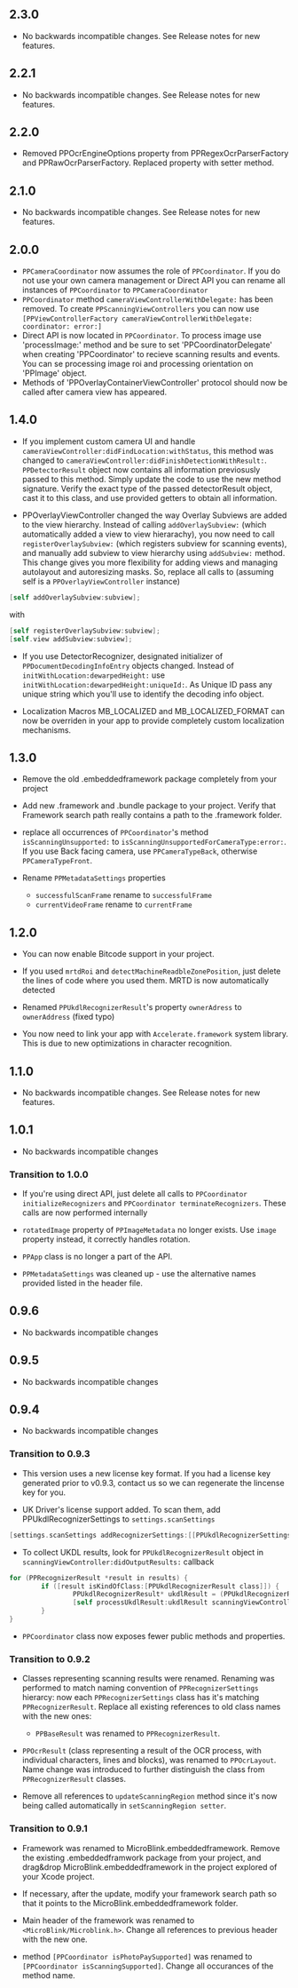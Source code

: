 ## 2.3.0

- No backwards incompatible changes. See Release notes for new features.

## 2.2.1

- No backwards incompatible changes. See Release notes for new features.

## 2.2.0

- Removed PPOcrEngineOptions property from PPRegexOcrParserFactory and PPRawOcrParserFactory. Replaced property with setter method.

## 2.1.0

- No backwards incompatible changes. See Release notes for new features.

## 2.0.0

- `PPCameraCoordinator` now assumes the role of `PPCoordinator`. If you do not use your own camera management or Direct API you can rename all instances of `PPCoordinator` to `PPCameraCoordinator`
- `PPCoordinator` method `cameraViewControllerWithDelegate:` has been removed. To create `PPScanningViewControllers` you can now use `[PPViewControllerFactory cameraViewControllerWithDelegate: coordinator: error:]`
- Direct API is now located in `PPCoordinator`. To process image use 'processImage:' method and be sure to set 'PPCoordinatorDelegate' when creating 'PPCoordinator' to recieve scanning results and events. You can se processing image roi and processing orientation on 'PPImage' object.
- Methods of 'PPOverlayContainerViewController' protocol should now be called after camera view has appeared.

## 1.4.0

- If you implement custom camera UI and handle `cameraViewController:didFindLocation:withStatus`, this method was changed to `cameraViewController:didFinishDetectionWithResult:`. `PPDetectorResult` object now contains all information previosusly passed to this method. Simply update the code to use the new method signature. Verify the exact type of the passed detectorResult object, cast it to this class, and use provided getters to obtain all information.

- PPOverlayViewController changed the way Overlay Subviews are added to the view hierarchy. Instead of calling `addOverlaySubview:` (which automatically added a view to view hierarachy), you now need to call `registerOverlaySubview:` (which registers subview for scanning events), and manually add subview to view hierarchy using `addSubview:` method. This change gives you more flexibility for adding views and managing autolayout and autoresizing masks. So, replace all calls to (assuming self is a `PPOverlayViewController` instance)

```objective-c
[self addOverlaySubview:subview];
```

with 
```objective-c
[self registerOverlaySubview:subview];
[self.view addSubview:subview];
```
- If you use DetectorRecognizer, designated initializer of `PPDocumentDecodingInfoEntry` objects changed. Instead of `initWithLocation:dewarpedHeight:` use `initWithLocation:dewarpedHeight:uniqueId:`. As Unique ID pass any unique string which you'll use to identify the decoding info object.

- Localization Macros MB_LOCALIZED and MB_LOCALIZED_FORMAT can now be overriden in your app to provide completely custom localization mechanisms.

## 1.3.0

- Remove the old .embeddedframework package completely from your project

- Add new .framework and .bundle package to your project. Verify that Framework search path really contains a path to the .framework folder.

- replace all occurrences of `PPCoordinator`'s method `isScanningUnsupported:` to `isScanningUnsupportedForCameraType:error:`. If you use Back facing camera, use `PPCameraTypeBack`, otherwise `PPCameraTypeFront`.

- Rename `PPMetadataSettings` properties 
    - `successfulScanFrame` rename to `successfulFrame`
    - `currentVideoFrame` rename to `currentFrame`

## 1.2.0

- You can now enable Bitcode support in your project.

- If you used `mrtdRoi` and `detectMachineReadbleZonePosition`, just delete the lines of code where you used them. MRTD is now automatically detected

- Renamed `PPUkdlRecognizerResult`'s property `ownerAdress` to `ownerAddress` (fixed typo)

- You now need to link your app with `Accelerate.framework` system library. This is due to new optimizations in character recognition.

## 1.1.0

- No backwards incompatible changes. See Release notes for new features.

## 1.0.1

- No backwards incompatible changes

### Transition to 1.0.0

- If you're using direct API, just delete all calls to `PPCoordinator initializeRecognizers` and `PPCoordinator terminateRecognizers`. These calls are now performed internally

- `rotatedImage` property of `PPImageMetadata` no longer exists. Use `image` property instead, it correctly handles rotation.

- `PPApp` class is no longer a part of the API. 

- `PPMetadataSettings` was cleaned up - use the alternative names provided listed in the header file. 

## 0.9.6

- No backwards incompatible changes

## 0.9.5

- No backwards incompatible changes

## 0.9.4

- No backwards incompatible changes

### Transition to 0.9.3

- This version uses a new license key format. If you had a license key generated prior to v0.9.3, contact us so we can regenerate the lincense key for you.

- UK Driver's license support added. To scan them, add PPUkdlRecognizerSettings to `settings.scanSettings`

```objective-c
[settings.scanSettings addRecognizerSettings:[[PPUkdlRecognizerSettings alloc] init]];
```
  
- To collect UKDL results, look for `PPUkdlRecognizerResult` object in `scanningViewController:didOutputResults:` callback

```objective-c
for (PPRecognizerResult *result in results) {
        if ([result isKindOfClass:[PPUkdlRecognizerResult class]]) {
                PPUkdlRecognizerResult* ukdlResult = (PPUkdlRecognizerResult*)result;
                [self processUkdlResult:ukdlResult scanningViewController:scanningViewController];
        }
}
```

- `PPCoordinator` class now exposes fewer public methods and properties.

### Transition to 0.9.2

- Classes representing scanning results were renamed. Renaming was performed to match naming convention of `PPRecognizerSettings` hierarcy: now each `PPRecognizerSettings` class has it's matching `PPRecognizerResult`. Replace all existing references to old class names with the new ones:

	- `PPBaseResult` was renamed to `PPRecognizerResult`. 
	
- `PPOcrResult` (class representing a result of the OCR process, with individual characters, lines and blocks), was renamed to `PPOcrLayout`. Name change was introduced to further distinguish the class from `PPRecognizerResult` classes.

- Remove all references to `updateScanningRegion` method since it's now being called automatically in `setScanningRegion setter`.

### Transition to 0.9.1

- Framework was renamed to MicroBlink.embeddedframework. Remove the existing .embeddedframwork package from your project, and drag&drop MicroBlink.embeddedframework in the project explored of your Xcode project.

- If necessary, after the update, modify your framework search path so that it points to the  MicroBlink.embeddedframework folder.

- Main header of the framework was renamed to `<MicroBlink/Microblink.h>`. Change all references to previous header with the new one.

- method `[PPCoordinator isPhotoPaySupported]` was renamed to `[PPCoordinator isScanningSupported]`. Change all occurances of the method name.